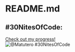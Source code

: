# README.md
## #30NitesOfCode:
  [Check out my progress!](https://www.codedex.io/@Matutero/30-nites-of-code)  
  ![@Matutero #30NitesOfCode](https://www.codedex.io/api/petStatus?user=Matutero)
